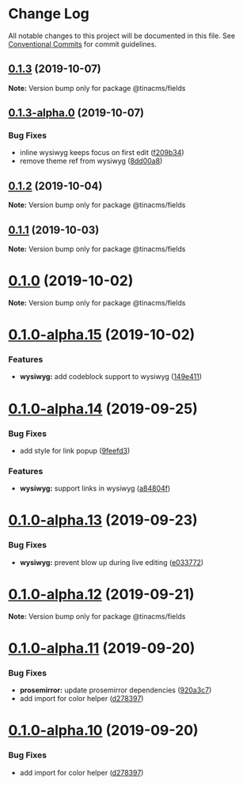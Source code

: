 # Change Log

All notable changes to this project will be documented in this file.
See [Conventional Commits](https://conventionalcommits.org) for commit guidelines.

## [0.1.3](https://github.com/tinacms/tinacms/compare/@tinacms/fields@0.1.3-alpha.0...@tinacms/fields@0.1.3) (2019-10-07)

**Note:** Version bump only for package @tinacms/fields





## [0.1.3-alpha.0](https://github.com/tinacms/tinacms/compare/@tinacms/fields@0.1.1...@tinacms/fields@0.1.3-alpha.0) (2019-10-07)


### Bug Fixes

* inline wysiwyg  keeps focus on first edit ([f209b34](https://github.com/tinacms/tinacms/commit/f209b34))
* remove theme ref from wysiwyg ([8dd00a8](https://github.com/tinacms/tinacms/commit/8dd00a8))





## [0.1.2](https://github.com/tinacms/tinacms/compare/@tinacms/fields@0.1.2-alpha.0...@tinacms/fields@0.1.2) (2019-10-04)

**Note:** Version bump only for package @tinacms/fields





## [0.1.1](https://github.com/tinacms/tinacms/compare/@tinacms/fields@0.1.0...@tinacms/fields@0.1.1) (2019-10-03)

**Note:** Version bump only for package @tinacms/fields





# [0.1.0](https://github.com/tinacms/tinacms/compare/@tinacms/fields@0.1.0-alpha.15...@tinacms/fields@0.1.0) (2019-10-02)

**Note:** Version bump only for package @tinacms/fields





# [0.1.0-alpha.15](https://github.com/tinacms/tinacms/compare/@tinacms/fields@0.1.0-alpha.14...@tinacms/fields@0.1.0-alpha.15) (2019-10-02)


### Features

* **wysiwyg:** add codeblock support to wysiwyg ([149e411](https://github.com/tinacms/tinacms/commit/149e411))





# [0.1.0-alpha.14](https://github.com/tinacms/tinacms/compare/@tinacms/fields@0.1.0-alpha.13...@tinacms/fields@0.1.0-alpha.14) (2019-09-25)


### Bug Fixes

* add style for link popup ([9feefd3](https://github.com/tinacms/tinacms/commit/9feefd3))


### Features

* **wysiwyg:** support links in wysiwyg ([a84804f](https://github.com/tinacms/tinacms/commit/a84804f))





# [0.1.0-alpha.13](https://github.com/tinacms/tinacms/compare/@tinacms/fields@0.1.0-alpha.12...@tinacms/fields@0.1.0-alpha.13) (2019-09-23)


### Bug Fixes

* **wysiwyg:** prevent blow up during live editing ([e033772](https://github.com/tinacms/tinacms/commit/e033772))





# [0.1.0-alpha.12](https://github.com/tinacms/tinacms/compare/@tinacms/fields@0.1.0-alpha.11...@tinacms/fields@0.1.0-alpha.12) (2019-09-21)

**Note:** Version bump only for package @tinacms/fields





# [0.1.0-alpha.11](https://github.com/tinacms/tinacms/compare/@tinacms/fields@0.1.0-alpha.9...@tinacms/fields@0.1.0-alpha.11) (2019-09-20)


### Bug Fixes

* **prosemirror:** update prosemirror dependencies ([920a3c7](https://github.com/tinacms/tinacms/commit/920a3c7))
* add import for color helper ([d278397](https://github.com/tinacms/tinacms/commit/d278397))





# [0.1.0-alpha.10](https://github.com/tinacms/tinacms/compare/@tinacms/fields@0.1.0-alpha.9...@tinacms/fields@0.1.0-alpha.10) (2019-09-20)


### Bug Fixes

* add import for color helper ([d278397](https://github.com/tinacms/tinacms/commit/d278397))

